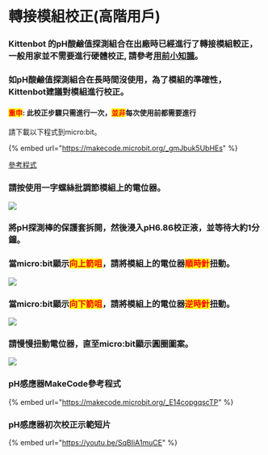 # 轉接模組校正(高階用戶)

### Kittenbot 的pH酸鹼值探測組合在出廠時已經進行了轉接模組較正，一般用家並不需要進行硬體校正, 請參考[用前小知識](phsensor.md)。

### 如pH酸鹼值探測組合在長時間沒使用，為了模組的準確性，Kittenbot建議對模組進行校正。

#### <mark style="color:red;">重申</mark>: 此校正步驟只需進行一次，<mark style="color:red;">並非</mark>每次使用前都需要進行

請下載以下程式到micro:bit。

{% embed url="https://makecode.microbit.org/_gmJbuk5UbHEs" %}

[參考程式](https://makecode.microbit.org/_gmJbuk5UbHEs)

### 請按使用一字螺絲批調節模組上的電位器。

![](https://kittenbothk.readthedocs.io/en/latest/_images/ph2.png)

### 將pH探測棒的保護套拆開，然後浸入pH6.86校正液，並等待大約1分鐘。

### 當micro:bit顯示<mark style="color:red;">向上箭咀</mark>，請將模組上的電位器<mark style="color:red;">順時針</mark>扭動。

![](https://kittenbothk.readthedocs.io/en/latest/_images/ph_calibration_1.png)

### 當micro:bit顯示<mark style="color:red;">向下箭咀</mark>，請將模組上的電位器<mark style="color:red;">逆時針</mark>扭動。

![](https://kittenbothk.readthedocs.io/en/latest/_images/ph_calibration_2.png)

### 請慢慢扭動電位器，直至micro:bit顯示圓圈圖案。

![](https://kittenbothk.readthedocs.io/en/latest/_images/ph_calibration_3.png)

### pH感應器MakeCode參考程式

{% embed url="https://makecode.microbit.org/_E14copgqscTP" %}

### pH感應器初次校正示範短片

{% embed url="https://youtu.be/SqBIiA1muCE" %}
